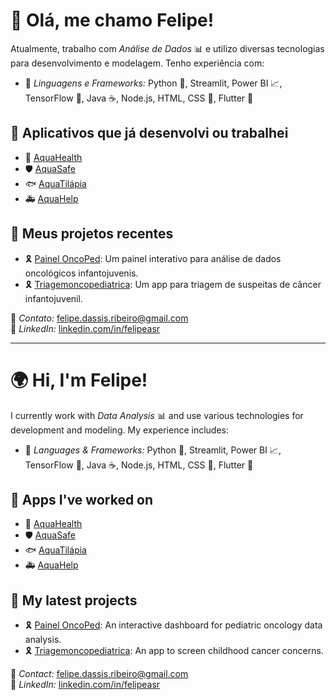 # 👋 Olá, me chamo Felipe!

Atualmente, trabalho com *Análise de Dados* 📊 e utilizo diversas tecnologias para desenvolvimento e modelagem. Tenho experiência com:

- 🚀 *Linguagens e Frameworks:* Python 🐍, Streamlit, Power BI 📈, TensorFlow 🤖, Java ☕, Node.js, HTML, CSS 🎨, Flutter 📱

## 📌 Aplicativos que já desenvolvi ou trabalhei

- 🌊 [AquaHealth](https://play.google.com/store/apps/details?id=br.gov.rs.fepagro.aquasaude_camarao&hl=en)  
- 🛡️ [AquaSafe](https://play.google.com/store/apps/details?id=br.gov.rs.ddpa_seapi.aquasaude.aquasafe&hl=en)  
- 🐟 [AquaTilápia](https://play.google.com/store/apps/details?id=aquatilapia.ddpaseapi.rs.gov.br.aqua_tilapia&hl=en)  
- 🚑 [AquaHelp](https://play.google.com/store/apps/details?id=aquatilapia.ddpaseapi.rs.gov.br.aqua_tilapia&hl=en)  

## 🔬 Meus projetos recentes

- 🎗️ [Painel OncoPed](https://dashoncologico.streamlit.app/): Um painel interativo para análise de dados oncológicos infantojuvenis.  
- 🎗️ [Triagemoncopediatrica](https://triagemoncopediatrica.web.app/): Um app para triagem de suspeitas de câncer infantojuvenil.  

📧 *Contato:* [felipe.dassis.ribeiro@gmail.com](mailto:felipe.dassis.ribeiro@gmail.com)  
🔗 *LinkedIn:* [linkedin.com/in/felipeasr](https://www.linkedin.com/in/felipeasr/)

---

# 🌍 Hi, I'm Felipe!

I currently work with *Data Analysis* 📊 and use various technologies for development and modeling. My experience includes:

- 🚀 *Languages & Frameworks:* Python 🐍, Streamlit, Power BI 📈, TensorFlow 🤖, Java ☕, Node.js, HTML, CSS 🎨, Flutter 📱

## 📌 Apps I've worked on

- 🌊 [AquaHealth](https://play.google.com/store/apps/details?id=br.gov.rs.fepagro.aquasaude_camarao&hl=en)  
- 🛡️ [AquaSafe](https://play.google.com/store/apps/details?id=br.gov.rs.ddpa_seapi.aquasaude.aquasafe&hl=en)  
- 🐟 [AquaTilápia](https://play.google.com/store/apps/details?id=aquatilapia.ddpaseapi.rs.gov.br.aqua_tilapia&hl=en)  
- 🚑 [AquaHelp](https://play.google.com/store/apps/details?id=aquatilapia.ddpaseapi.rs.gov.br.aqua_tilapia&hl=en)  

## 🔬 My latest projects

- 🎗️ [Painel OncoPed](https://dashoncologico.streamlit.app/): An interactive dashboard for pediatric oncology data analysis.  
- 🎗️ [Triagemoncopediatrica](https://triagemoncopediatrica.web.app/): An app to screen childhood cancer concerns.  

📧 *Contact:* [felipe.dassis.ribeiro@gmail.com](mailto:felipe.dassis.ribeiro@gmail.com)  
🔗 *LinkedIn:* [linkedin.com/in/felipeasr](https://www.linkedin.com/in/felipeasr/)
